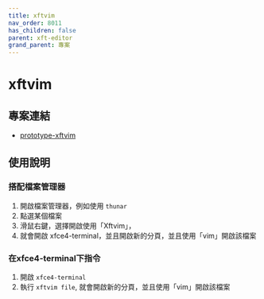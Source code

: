 ```yaml
---
title: xftvim
nav_order: 8011
has_children: false
parent: xft-editor
grand_parent: 專案
---
```


# xftvim


## 專案連結 

* [prototype-xftvim](https://github.com/samwhelp/tool-xfteditor/tree/gh-pages/_demo/project/xft-editor/prototype/xftvim)


## 使用說明

### 搭配檔案管理器

1. 開啟檔案管理器，例如使用 `thunar` 
2. 點選某個檔案
3. 滑鼠右鍵，選擇開啟使用「Xftvim」，
4. 就會開啟 xfce4-terminal，並且開啟新的分頁，並且使用「vim」開啟該檔案

### 在xfce4-terminal下指令

1. 開啟 `xfce4-terminal`
2. 執行 `xftvim file`, 就會開啟新的分頁，並且使用「vim」開啟該檔案


